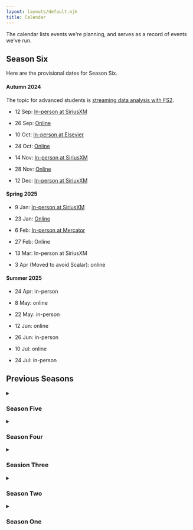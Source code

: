 ```yaml
---
layout: layouts/default.njk
title: Calendar
---
```

The calendar lists events we're planning, and serves as a record of events we've run.

## Season Six

Here are the provisional dates for Season Six.

#### Autumn 2024

The topic for advanced students is [streaming data analysis with FS2](https://github.com/creativescala/fs2-tutorial).

- 12 Sep: [In-person at SiriusXM](https://www.meetup.com/scalabridge-london/events/303096250/)
- 26 Sep: [Online](https://www.meetup.com/scalabridge-london/events/303096270/)
- 10 Oct: [In-person at Elsevier](https://www.meetup.com/scalabridge-london/events/303096311)
- 24 Oct: [Online](https://www.meetup.com/scalabridge-london/events/303096348/)

- 14 Nov: [In-person at SiriusXM](https://www.meetup.com/scalabridge-london/events/303256040/)
- 28 Nov: [Online](https://www.meetup.com/scalabridge-london/events/303256056/)
- 12 Dec: [In-person at SiriuxXM](https://www.meetup.com/scalabridge-london/events/303256046/ )

#### Spring 2025

- 9 Jan: [In-person at SiriusXM](https://www.meetup.com/scalabridge-london/events/305444175/)
- 23 Jan: [Online](https://www.meetup.com/scalabridge-london/events/305452476/)
- 6 Feb: [In-person at Mercator](https://www.meetup.com/scalabridge-london/events/305792990)

- 27 Feb: Online
- 13 Mar: In-person at SiriusXM
- 3 Apr (Moved to avoid Scalar): online

#### Summer 2025

- 24 Apr: in-person
- 8 May: online
- 22 May: in-person

- 12 Jun: online
- 26 Jun: in-person
- 10 Jul: online
- 24 Jul: in-person


## Previous Seasons

<details>
<summary>
<h3>Season Five</h3>
</summary>

ScalaBridge London restarted in 2023, with the following events.

#### Warmup

- 16 August 2023: [Pre-season: Q&A and Mentor Training](https://www.meetup.com/scalabridge-london/events/295321990/)
- 6 Sept 2023: [Online Q&A](https://www.meetup.com/scalabridge-london/events/295736328/)
- 12 Sept 2023: [ScalaBridge at Scala Days Madrid](https://scaladays.org/madrid-2023/scala-bridge). Not an official ScalaBridge London event, but some of our mentors are helping run this event in Madrid.

#### Autumn Term 2023

- 21 Sept 2023: [Online](https://www.meetup.com/scalabridge-london/events/296100320/). (Shifted)
- 5 Oct 2023: [Online](https://www.meetup.com/scalabridge-london/events/296496049/)
- 19 Oct 2023: [Online](https://www.meetup.com/scalabridge-london/events/296768231/)
- 1 Nov 2023: [In-person at ClearScore](https://www.meetup.com/scalabridge-london/events/296513216/)
- 16 Nov 2023: [Online](https://www.meetup.com/scalabridge-london/events/296768281/)
- 29 Nov 2023: [In-person at Elsevier](https://www.meetup.com/scalabridge-london/events/296720093/)
- 13 Dec 2023: [In-person at the Guardian](https://www.meetup.com/scalabridge-london/events/296271082/)

#### Spring Term 2024

- 11 Jan 2024: [Online](https://www.meetup.com/scalabridge-london/events/298438584/)
- 25 Jan 2024: [Online](https://www.meetup.com/scalabridge-london/events/298710048/)
- 8 Feb 2024: [Online](https://www.meetup.com/scalabridge-london/events/298954296/)
- 22 Feb 2024: [Online](https://www.meetup.com/scalabridge-london/events/299215382/)
- 7 Mar 2024: [Online](https://www.meetup.com/scalabridge-london/events/299591497/)
- 21 Mar 2024: [Online](https://www.meetup.com/scalabridge-london/events/299747422/)

#### Summer Term 2024

This term's topic for in-person events was [Cats Effect](https://typelevel.org/cats-effect/).

- 17 Apr 2024: [In-person at Tray.io](https://www.meetup.com/scalabridge-london/events/299749032/) (Shifted to avoid clashing with LSUG)
- 9 May 2024: [Online](https://www.meetup.com/scalabridge-london/events/300445464/)
- 23 May 2024: [In-person at Morgan Stanley](https://www.meetup.com/scalabridge-london/events/300445652/)
- 6 Jun 2024: [Online](https://www.meetup.com/scalabridge-london/events/300445471/)
- 20 Jun 2024: [In-person at Orgvue](https://www.meetup.com/scalabridge-london/events/300487682/)
- 4 Jul 2024: [Online](https://www.meetup.com/scalabridge-london/events/300445486/)
- 18 Jul 2024: [In-person at SiriusXM](https://www.meetup.com/scalabridge-london/events/300715772)
</details>

<details>
<summary>
<h3>Season Four</h3>
</summary>

Season Four was dead on arrival, due to the pandemic.
</details>

<details>
<summary>
<h3>Seasion Three</h3>
</summary>

In Season Three we went online due to the COVID-19 pandemic, with the following events:

- March 19th: Mentor training and installation.
- March 30th: [Season Three signup form][season-3-signup] (fill this out before the sesson). [Meetup event listing][season-3-1-meetup]. [Join this event](https://eu.bbcollab.com/guest/a1d7181e404f40b58b11c37c62af823d) (use on the day to join the online session).
- April 13th: [Student signup form](https://docs.google.com/forms/d/e/1FAIpQLScqlrHSf0rUT333FQR8TDaHdMDYf7dTLqoUHHxQCpFXbhtizw/viewform). [Meetup event](https://www.meetup.com/ScalaBridge-London/events/269927607/). [Join this event on the day](https://eu.bbcollab.com/guest/c9178424a9834ec1a04d80edb3b95356).
- May 4th: [Student signup form](https://docs.google.com/forms/d/e/1FAIpQLSfkI8HRxH75g4aSmzEzS6IhC2dfRNPKjPDNt8hutbGt19RopQ/viewform). [Meetup event](https://www.meetup.com/ScalaBridge-London/events/270274736/). [Join this event on the day](https://eu.bbcollab.com/guest/c9178424a9834ec1a04d80edb3b95356).
- May 18th: [Meetup event](https://www.meetup.com/ScalaBridge-London/events/270646873/) We've switched to Zoom. The Zoom link is in the Meetup event.
- June 1st: [Meetup event](https://www.meetup.com/ScalaBridge-London/events/270646884/) 
- June 15th: [Meetup event](https://www.meetup.com/ScalaBridge-London/events/270646899/) 
- [Nov 9th 2020](https://www.meetup.com/ScalaBridge-London/events/qwsfbsybcpbmb/)
- [Nov 23rd 2020](https://www.meetup.com/ScalaBridge-London/events/qwsfbsybcpbfc/)
- [Dec 7th 2020](https://www.meetup.com/ScalaBridge-London/events/qwsfbsybcqbkb/)
</details>
  
<details>
<summary>
<h3>Season Two</h3>
</summary>

In Season Two we had the following events:

- Off season dates: 
  - 27 Aug 2019: [Quantexa](https://www.meetup.com/ScalaBridge-London/events/264124441/)

- On season dates:
  - 9 Sept 2019: [Unruly Media](https://www.meetup.com/ScalaBridge-London/events/264245760/)
  - 17 Sept 2019: [ITV](https://www.meetup.com/ScalaBridge-London/events/264336332/)
  - 24 Sept 2019: [Expedia](https://www.meetup.com/ScalaBridge-London/events/264716127/)
  - 1 Oct 2019: [Quantexa](https://www.meetup.com/ScalaBridge-London/events/264966773/)
  - 7 Oct 2019: [Twitter](https://www.meetup.com/ScalaBridge-London/events/265319801/)
  - 15 Oct 2019: [Medidata](https://www.meetup.com/ScalaBridge-London/events/265471279/)

- Off season dates:
  - Nov 12th: [OVO](https://www.meetup.com/ScalaBridge-London/events/265769705/)
  - Dec 9th: [Elsevier](https://www.meetup.com/ScalaBridge-London/events/266381145/)
  - Dec 14th: [London Scala Community Day](https://www.meetup.com/london-scala/events/266639110/)
  - Jan 21st: [Marks & Spencer](https://www.meetup.com/ScalaBridge-London/events/266409022/)
</details>

<details>
<summary>
<h3>Season One</h3>
</summary>

The first ever ScalaBridge season ran on the following dates and locations:

* 21 March: Elsevier
* 4 April: Equal Experts
* 18 April: Permutive
* 2 May: ITV
* 16 May: Depop
* 30 May: The Guardian
</details>

[quantexa]: https://www.quantexa.com/
[season-3-signup]: https://docs.google.com/forms/d/e/1FAIpQLSckueuSBamnwZtYixietp0zsu_jVSIm_-Xe6IJ8xTeX-fKFwg/viewform
[season-3-1-meetup]: https://www.meetup.com/ScalaBridge-London/events/269624052/
